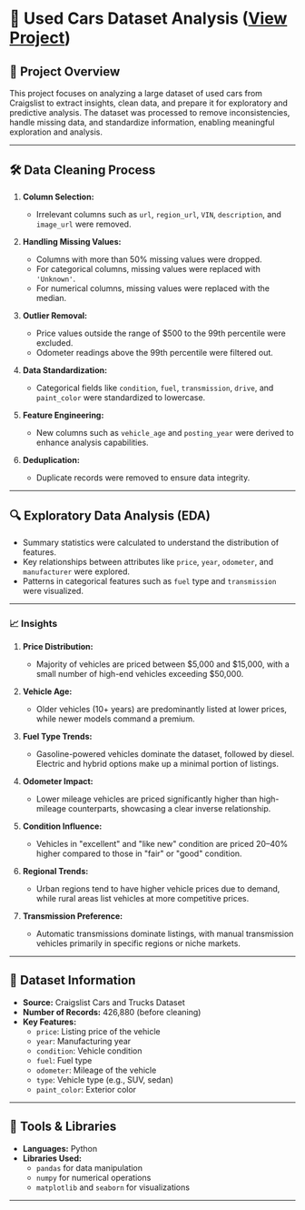 # 🚗 Used Cars Dataset Analysis ([View Project](https://github.com/Lojain21/Used-Cars-Analysis/blob/main/Used_cars_dataset_project.ipynb))

## 📌 Project Overview  
This project focuses on analyzing a large dataset of used cars from Craigslist to extract insights, clean data, and prepare it for exploratory and predictive analysis. The dataset was processed to remove inconsistencies, handle missing data, and standardize information, enabling meaningful exploration and analysis.  

---

## 🛠️ Data Cleaning Process  
1. **Column Selection:**  
   - Irrelevant columns such as `url`, `region_url`, `VIN`, `description`, and `image_url` were removed.  

2. **Handling Missing Values:**  
   - Columns with more than 50% missing values were dropped.  
   - For categorical columns, missing values were replaced with `'Unknown'`.  
   - For numerical columns, missing values were replaced with the median.  

3. **Outlier Removal:**  
   - Price values outside the range of \$500 to the 99th percentile were excluded.  
   - Odometer readings above the 99th percentile were filtered out.  

4. **Data Standardization:**  
   - Categorical fields like `condition`, `fuel`, `transmission`, `drive`, and `paint_color` were standardized to lowercase.  

5. **Feature Engineering:**  
   - New columns such as `vehicle_age` and `posting_year` were derived to enhance analysis capabilities.  

6. **Deduplication:**  
   - Duplicate records were removed to ensure data integrity.  

---

## 🔍 Exploratory Data Analysis (EDA)  
- Summary statistics were calculated to understand the distribution of features.  
- Key relationships between attributes like `price`, `year`, `odometer`, and `manufacturer` were explored.  
- Patterns in categorical features such as `fuel` type and `transmission` were visualized.
---
### 📈 Insights  
1. **Price Distribution:**  
   - Majority of vehicles are priced between \$5,000 and \$15,000, with a small number of high-end vehicles exceeding \$50,000.  

2. **Vehicle Age:**  
   - Older vehicles (10+ years) are predominantly listed at lower prices, while newer models command a premium.  

3. **Fuel Type Trends:**  
   - Gasoline-powered vehicles dominate the dataset, followed by diesel. Electric and hybrid options make up a minimal portion of listings.  

4. **Odometer Impact:**  
   - Lower mileage vehicles are priced significantly higher than high-mileage counterparts, showcasing a clear inverse relationship.  

5. **Condition Influence:**  
   - Vehicles in "excellent" and "like new" condition are priced 20–40% higher compared to those in "fair" or "good" condition.  

6. **Regional Trends:**  
   - Urban regions tend to have higher vehicle prices due to demand, while rural areas list vehicles at more competitive prices.  

7. **Transmission Preference:**  
   - Automatic transmissions dominate listings, with manual transmission vehicles primarily in specific regions or niche markets.  

---

## 📂 Dataset Information  
- **Source:** Craigslist Cars and Trucks Dataset  
- **Number of Records:** 426,880 (before cleaning)  
- **Key Features:**  
  - `price`: Listing price of the vehicle  
  - `year`: Manufacturing year  
  - `condition`: Vehicle condition  
  - `fuel`: Fuel type  
  - `odometer`: Mileage of the vehicle  
  - `type`: Vehicle type (e.g., SUV, sedan)  
  - `paint_color`: Exterior color  

---

## 🔧 Tools & Libraries  
- **Languages:** Python  
- **Libraries Used:**  
  - `pandas` for data manipulation  
  - `numpy` for numerical operations  
  - `matplotlib` and `seaborn` for visualizations  

---

